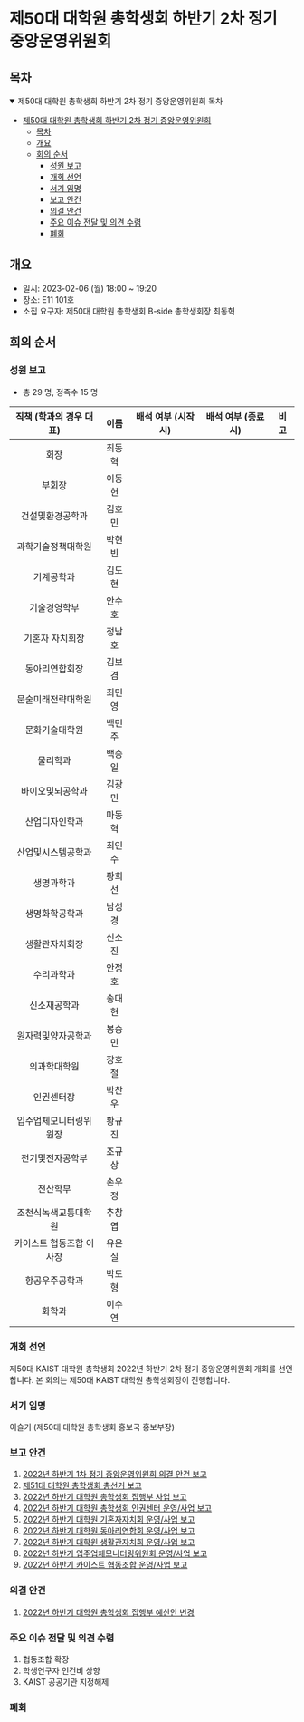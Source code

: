 제50대 대학원 총학생회 하반기 2차 정기 중앙운영위원회 
===

## 목차

<details open>
<summary>제50대 대학원 총학생회 하반기 2차 정기 중앙운영위원회 목차</summary>
  
- [제50대 대학원 총학생회 하반기 2차 정기 중앙운영위원회](#제50대-대학원-총학생회-하반기-2차-정기-중앙운영위원회)
	- [목차](#목차)
	- [개요](#개요)
	- [회의 순서](#회의-순서)
		- [성원 보고](#성원-보고)
		- [개회 선언](#개회-선언)
		- [서기 임명](#서기-임명)
		- [보고 안건](#보고-안건)
		- [의결 안건](#의결-안건)
		- [주요 이슈 전달 및 의견 수렴](#주요-이슈-전달-및-의견-수렴)
		- [폐회](#폐회)
</details>

## 개요 

- 일시: 2023-02-06 (월) 18:00 ~ 19:20
- 장소: E11 101호
- 소집 요구자: 제50대 대학원 총학생회 B-side 총학생회장 최동혁 

## 회의 순서
### 성원 보고

- 총 29 명, 정족수 15 명  

| 직책 (학과의 경우 대표) | 이름 | 배석 여부 (시작 시) | 배석 여부 (종료 시) | 비고 | 
|:---:|:---:|:---:|:---:|:---:|
| 회장 | 최동혁 |  |  | | 
| 부회장 | 이동헌 |  |  | |
| 건설및환경공학과 | 김호민 |  |  | |
| 과학기술정책대학원 | 박현빈 |  |  | |
| 기계공학과 | 김도현 |  |  | |
| 기술경영학부 | 안수호 |  |  | |
| 기혼자 자치회장 | 정남호 |  |  | |
| 동아리연합회장 | 김보겸 |  |  | |
| 문술미래전략대학원 | 최민영 |  |  | |
| 문화기술대학원 | 백민주 |  |  | |
| 물리학과 | 백승일 |  |  | |
| 바이오및뇌공학과 | 김광민 |  |  | |
| 산업디자인학과 | 마동혁 |  |  | |
| 산업및시스템공학과 | 최인수 |  |  | |
| 생명과학과 | 황희선 |  |  |  |
| 생명화학공학과 | 남성경 |  |  | |
| 생활관자치회장 | 신소진 |  |  | |
| 수리과학과 | 안정호 |  |  | |
| 신소재공학과 | 송대현 |  |  | |
| 원자력및양자공학과 | 봉승민 |  |  | |
| 의과학대학원 | 장호철 |  |  | |
| 인권센터장 | 박찬우 |  |  | |
| 입주업체모니터링위원장 | 황규진 |  |  | |
| 전기및전자공학부 | 조규상 |  |  | |
| 전산학부 | 손우정 |  |  | |
| 조천식녹색교통대학원 | 추창엽 |  |  | |
| 카이스트 협동조합 이사장 | 유은실 |  |  | |
| 항공우주공학과 | 박도형 |  |  | |
| 화학과 | 이수연 |  |  | |

### 개회 선언
제50대 KAIST 대학원 총학생회 2022년 하반기 2차 정기 중앙운영위원회 개회를 선언합니다. 본 회의는 제50대 KAIST 대학원 총학생회장이 진행합니다.

### 서기 임명
이슬기 (제50대 대학원 총학생회 홍보국 홍보부장) 

### 보고 안건
1. [2022년 하반기 1차 정기 중앙운영위원회 의결 안건 보고](보고안건/2022년-하반기-1차-정기-중앙운영위원회-의결-안건-보고.md)
2. [제51대 대학원 총학생회 총선거 보고](보고안건/제51대-중선관위-중운위-보고.md)
3. [2022년 하반기 대학원 총학생회 집행부 사업 보고](보고안건/2022년-하반기-대학원-총학생회-집행부-사업-보고.md)
4. [2022년 하반기 대학원 총학생회 인권센터 운영/사업 보고](보고안건/2022년-하반기-대학원-총학생회-인권센터-운영-사업-보고.md)
5. [2022년 하반기 대학원 기혼자자치회 운영/사업 보고](보고안건/2022년-하반기-대학원-기혼자자치회-운영-사업-보고.md)
6. [2022년 하반기 대학원 동아리연합회 운영/사업 보고](보고안건/2022년-하반기-대학원-동아리연합회-운영-사업-보고.md)
7. [2022년 하반기 대학원 생활관자치회 운영/사업 보고](보고안건/2022년-하반기-대학원-생활관자치회-운영-사업-보고.md)
8. [2022년 하반기 입주업체모니터링위원회 운영/사업 보고](보고안건/2022년-하반기-입주업체모니터링위원회-운영-사업-보고.md)
9. [2022년 하반기 카이스트 협동조합 운영/사업 보고](보고안건/2022년-하반기-카이스트-협동조합-운영-사업-보고.md)

### 의결 안건
1. [2022년 하반기 대학원 총학생회 집행부 예산안 변경](의결안건/2022년-하반기-대학원-총학생회-집행부-예산안-변경.md)

### 주요 이슈 전달 및 의견 수렴
1. 협동조합 확장
2. 학생연구자 인건비 상향
3. KAIST 공공기관 지정해제

### 폐회

